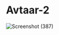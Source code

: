 # Avtaar-2
![Screenshot (387)](https://user-images.githubusercontent.com/88080845/154961027-4f6cc6f6-74b1-42d5-aded-7bdde2ee06ee.png)
